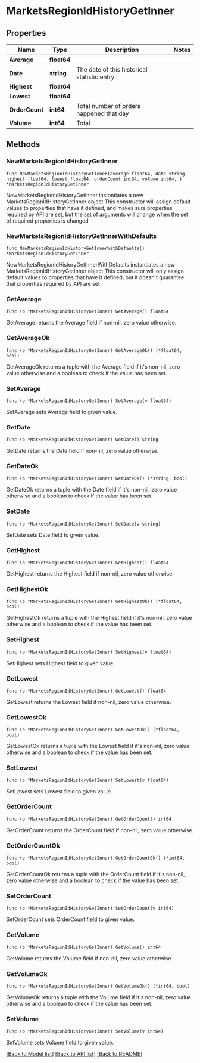 # MarketsRegionIdHistoryGetInner

## Properties

Name | Type | Description | Notes
------------ | ------------- | ------------- | -------------
**Average** | **float64** |  | 
**Date** | **string** | The date of this historical statistic entry | 
**Highest** | **float64** |  | 
**Lowest** | **float64** |  | 
**OrderCount** | **int64** | Total number of orders happened that day | 
**Volume** | **int64** | Total | 

## Methods

### NewMarketsRegionIdHistoryGetInner

`func NewMarketsRegionIdHistoryGetInner(average float64, date string, highest float64, lowest float64, orderCount int64, volume int64, ) *MarketsRegionIdHistoryGetInner`

NewMarketsRegionIdHistoryGetInner instantiates a new MarketsRegionIdHistoryGetInner object
This constructor will assign default values to properties that have it defined,
and makes sure properties required by API are set, but the set of arguments
will change when the set of required properties is changed

### NewMarketsRegionIdHistoryGetInnerWithDefaults

`func NewMarketsRegionIdHistoryGetInnerWithDefaults() *MarketsRegionIdHistoryGetInner`

NewMarketsRegionIdHistoryGetInnerWithDefaults instantiates a new MarketsRegionIdHistoryGetInner object
This constructor will only assign default values to properties that have it defined,
but it doesn't guarantee that properties required by API are set

### GetAverage

`func (o *MarketsRegionIdHistoryGetInner) GetAverage() float64`

GetAverage returns the Average field if non-nil, zero value otherwise.

### GetAverageOk

`func (o *MarketsRegionIdHistoryGetInner) GetAverageOk() (*float64, bool)`

GetAverageOk returns a tuple with the Average field if it's non-nil, zero value otherwise
and a boolean to check if the value has been set.

### SetAverage

`func (o *MarketsRegionIdHistoryGetInner) SetAverage(v float64)`

SetAverage sets Average field to given value.


### GetDate

`func (o *MarketsRegionIdHistoryGetInner) GetDate() string`

GetDate returns the Date field if non-nil, zero value otherwise.

### GetDateOk

`func (o *MarketsRegionIdHistoryGetInner) GetDateOk() (*string, bool)`

GetDateOk returns a tuple with the Date field if it's non-nil, zero value otherwise
and a boolean to check if the value has been set.

### SetDate

`func (o *MarketsRegionIdHistoryGetInner) SetDate(v string)`

SetDate sets Date field to given value.


### GetHighest

`func (o *MarketsRegionIdHistoryGetInner) GetHighest() float64`

GetHighest returns the Highest field if non-nil, zero value otherwise.

### GetHighestOk

`func (o *MarketsRegionIdHistoryGetInner) GetHighestOk() (*float64, bool)`

GetHighestOk returns a tuple with the Highest field if it's non-nil, zero value otherwise
and a boolean to check if the value has been set.

### SetHighest

`func (o *MarketsRegionIdHistoryGetInner) SetHighest(v float64)`

SetHighest sets Highest field to given value.


### GetLowest

`func (o *MarketsRegionIdHistoryGetInner) GetLowest() float64`

GetLowest returns the Lowest field if non-nil, zero value otherwise.

### GetLowestOk

`func (o *MarketsRegionIdHistoryGetInner) GetLowestOk() (*float64, bool)`

GetLowestOk returns a tuple with the Lowest field if it's non-nil, zero value otherwise
and a boolean to check if the value has been set.

### SetLowest

`func (o *MarketsRegionIdHistoryGetInner) SetLowest(v float64)`

SetLowest sets Lowest field to given value.


### GetOrderCount

`func (o *MarketsRegionIdHistoryGetInner) GetOrderCount() int64`

GetOrderCount returns the OrderCount field if non-nil, zero value otherwise.

### GetOrderCountOk

`func (o *MarketsRegionIdHistoryGetInner) GetOrderCountOk() (*int64, bool)`

GetOrderCountOk returns a tuple with the OrderCount field if it's non-nil, zero value otherwise
and a boolean to check if the value has been set.

### SetOrderCount

`func (o *MarketsRegionIdHistoryGetInner) SetOrderCount(v int64)`

SetOrderCount sets OrderCount field to given value.


### GetVolume

`func (o *MarketsRegionIdHistoryGetInner) GetVolume() int64`

GetVolume returns the Volume field if non-nil, zero value otherwise.

### GetVolumeOk

`func (o *MarketsRegionIdHistoryGetInner) GetVolumeOk() (*int64, bool)`

GetVolumeOk returns a tuple with the Volume field if it's non-nil, zero value otherwise
and a boolean to check if the value has been set.

### SetVolume

`func (o *MarketsRegionIdHistoryGetInner) SetVolume(v int64)`

SetVolume sets Volume field to given value.



[[Back to Model list]](../README.md#documentation-for-models) [[Back to API list]](../README.md#documentation-for-api-endpoints) [[Back to README]](../README.md)


